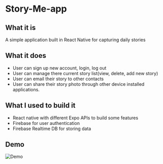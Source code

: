 # Story-Me-app
## What it is
A simple application built in React Native for capturing daily stories
## What it does
 - User can sign up new account, login, log out
 - User can manage there current story list(view, delete, add new story)
 - User can email their story to other contacts
 - User can share their story photo through other device installed applications. 
## What I used to build it
 - React native with different Expo APIs to build some features
 - Firebase for user authentication
 - Firebase Realtime DB for storing data
## Demo
![Demo](https://youtu.be/0TpqBwTKNuQ)
